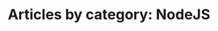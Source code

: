 ---
layout: post_by_category
title: 'Articles by category: NodeJS'
category: nodejs
permalink: /category/nodejs/
---
